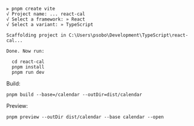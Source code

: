```terminal
⫸ pnpm create vite
√ Project name: ... react-cal
√ Select a framework: » React
√ Select a variant: » TypeScript

Scaffolding project in C:\Users\psobo\Development\TypeScript\react-cal...

Done. Now run:

  cd react-cal
  pnpm install
  pnpm run dev
```

Build:
```terminal
pnpm build --base=/calendar --outDir=dist/calendar
```

Preview: 
```terminal
pnpm preview --outDir dist/calendar --base calendar --open
```

<use xlink:href="data:image/svg+xml,%3csvg%20xmlns='http://www.w3.org/2000/svg'%20viewBox='0%200%2016%2016'%3e%3csymbol%20id='caret-up'%20viewBox='0%200%2016%2016'%3e%3cpath%20d='M3.204%2011h9.592L8%205.519%203.204%2011zm-.753-.659%204.796-5.48a1%201%200%200%201%201.506%200l4.796%205.48c.566.647.106%201.659-.753%201.659H3.204a1%201%200%200%201-.753-1.659z'/%3e%3c/symbol%3e%3csymbol%20id='plus'%20viewBox='0%200%2016%2016'%3e%3cpath%20d='M8%204a.5.5%200%200%201%20.5.5v3h3a.5.5%200%200%201%200%201h-3v3a.5.5%200%200%201-1%200v-3h-3a.5.5%200%200%201%200-1h3v-3A.5.5%200%200%201%208%204z'/%3e%3c/symbol%3e%3csymbol%20id='dash'%20viewBox='0%200%2016%2016'%3e%3cpath%20d='M4%208a.5.5%200%200%201%20.5-.5h7a.5.5%200%200%201%200%201h-7A.5.5%200%200%201%204%208z'/%3e%3c/symbol%3e%3csymbol%20id='calendar-check'%20viewBox='0%200%2017%2016'%3e%3cpath%20d='M10.854%207.146a.5.5%200%200%201%200%20.708l-3%203a.5.5%200%200%201-.708%200l-1.5-1.5a.5.5%200%201%201%20.708-.708L7.5%209.793l2.646-2.647a.5.5%200%200%201%20.708%200z'/%3e%3cpath%20d='M3.5%200a.5.5%200%200%201%20.5.5V1h8V.5a.5.5%200%200%201%201%200V1h1a2%202%200%200%201%202%202v11a2%202%200%200%201-2%202H2a2%202%200%200%201-2-2V3a2%202%200%200%201%202-2h1V.5a.5.5%200%200%201%20.5-.5zM1%204v10a1%201%200%200%200%201%201h12a1%201%200%200%200%201-1V4H1z'/%3e%3c/symbol%3e%3c/svg%3e#caret-up"></use>